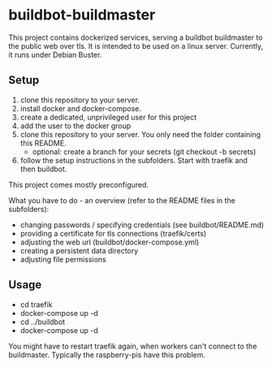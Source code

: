 # buildbot-buildmaster
This project contains dockerized services, serving a buildbot buildmaster to the public web over tls.
It is intended to be used on a linux server.
Currently, it runs under Debian Buster.
## Setup
1. clone this repository to your server. 
2. install docker and docker-compose.
3. create a dedicated, unprivileged user for this project
4. add the user to the docker group
5. clone this repository to your server. You only need the folder containing this README.
   - optional: create a branch for your secrets (git checkout -b secrets)
6. follow the setup instructions in the subfolders. Start with traefik and then buildbot.

This project comes mostly preconfigured.

What you have to do - an overview (refer to the README files in the subfolders):
- changing passwords / specifying credentials (see buildbot/README.md)
- providing a certificate for tls connections (traefik/certs)
- adjusting the web url (buildbot/docker-compose.yml)
- creating a persistent data directory
- adjusting file permissions

## Usage
- cd traefik
- docker-compose up -d
- cd ../buildbot
- docker-compose up -d

You might have to restart traefik again, when workers can't connect to the buildmaster.
Typically the raspberry-pis have this problem.
